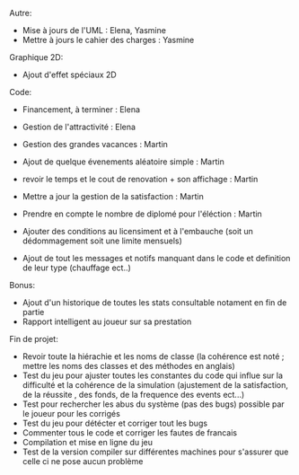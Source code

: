 
Autre:
- Mise à jours de l'UML : Elena, Yasmine 
- Mettre à jours le cahier des charges : Yasmine


Graphique 2D:

- Ajout d'effet spéciaux 2D


Code:

- Financement, à terminer : Elena
- Gestion de l'attractivité : Elena

- Gestion des grandes vacances : Martin
- Ajout de quelque évenements aléatoire simple : Martin

- revoir le temps et le cout de renovation + son affichage : Martin
- Mettre a jour la gestion de la satisfaction : Martin
- Prendre en compte le nombre de diplomé pour l'éléction : Martin

- Ajouter des conditions au licensiment et à l'embauche (soit un dédommagement soit une limite mensuels)

- Ajout de tout les messages et notifs manquant dans le code et definition de leur type (chauffage ect..)



Bonus:
- Ajout d'un historique de toutes les stats consultable notament en fin de partie
- Rapport intelligent au joueur sur sa prestation


Fin de projet:

- Revoir toute la hiérachie et les noms de classe (la cohérence est noté ; mettre les noms des classes et des méthodes en anglais)
- Test du jeu pour ajuster toutes les constantes du code qui influe sur la difficulté et la cohérence  de la simulation (ajustement de la satisfaction, de la réussite , des fonds, de la frequence des events ect...)
- Test pour rechercher les abus du système (pas des bugs) possible par le joueur pour les corrigés 
- Test du jeu pour détécter et corriger tout les bugs
- Commenter tous le code et corriger les fautes de francais
- Compilation et mise en ligne du jeu
- Test de la version compiler sur différentes machines pour s'assurer que celle ci ne pose aucun problème
